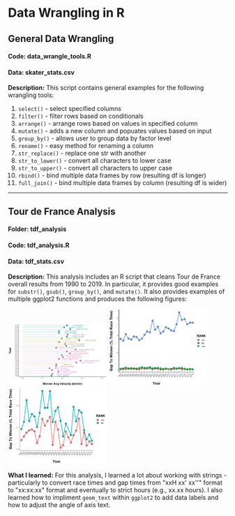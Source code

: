 # Data Wrangling in R

## General Data Wrangling
#### Code: data_wrangle_tools.R
#### Data: skater_stats.csv

**Description:** This script contains general examples for the following wrangling tools:
1. `select()` - select specified columns
2. `filter()` - filter rows based on conditionals
3. `arrange()` - arrange rows based on values in specified column
4. `mutate()` - adds a new column and popuates values based on input
5. `group_by()` - allows user to group data by factor level
6. `rename()` - easy method for renaming a column
7. `str_replace()` - replace one str with another
8. `str_to_lower()` - convert all characters to lower case
9. `str_to_upper()` - convert all characters to upper case
10. `rbind()` - bind multiple data frames by row (resulting df is longer)
11. `full_join()` - bind multiple data frames by column (resulting df is wider)

<hr>

## Tour de France Analysis
#### Folder: tdf_analysis
#### Code: tdf_analysis.R
#### Data: tdf_stats.csv

**Description:** This analysis includes an R script that cleans Tour de France overall results from 1990 to 2019. In particular, it provides good examples for `substr()`, `gsub()`, `group_by()`, and `mutate()`. It also provides examples of multiple ggplot2 functions and produces the following figures:

<img src='tdf_analysis/media/winner_vel.jpeg' width=45%> <img src='tdf_analysis/media/gap_to_winner.jpeg' width=45%> <img src='tdf_analysis/media/gap_2_4_only.jpeg' width=45% display=inline>

**What I learned:** For this analysis, I learned a lot about working with strings - particularly to convert race times and gap times from "xxH xx' xx''" format to "xx:xx:xx" format and eventually to strict hours (e.g., xx.xx hours). I also learned how to impliment `geom_text` within `ggplot2` to add data labels and how to adjust the angle of axis text.
